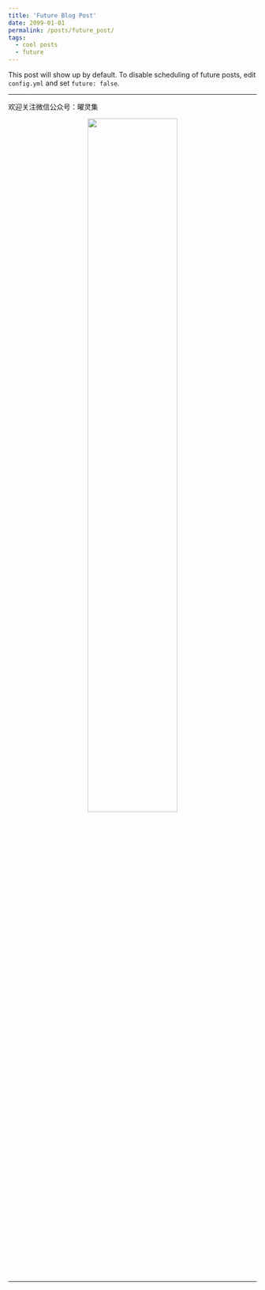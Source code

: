 ```yaml
---
title: 'Future Blog Post'
date: 2099-01-01
permalink: /posts/future_post/
tags:
  - cool posts
  - future
---
```


This post will show up by default. To disable scheduling of future posts, edit `config.yml` and set `future: false`. 


-----

欢迎关注微信公众号：曜灵集
<center class="half">
<img src="../../images/wxgzhsys.png"  width="60%">
</center>

-----
